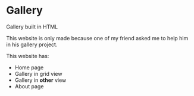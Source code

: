 # Gallery
Gallery built in HTML

This website is only made because one of my friend asked me to help him in his gallery project.

This website has:
* Home page
* Gallery in grid view
* Gallery in **other** view
* About page
